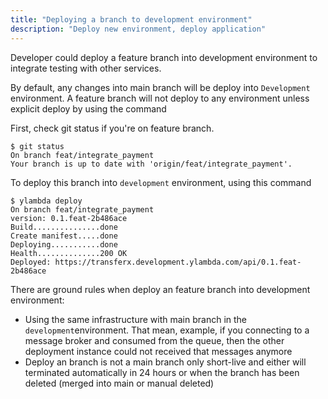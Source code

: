 ```yaml
---
title: "Deploying a branch to development environment"
description: "Deploy new environment, deploy application"
---
```


Developer could deploy a feature branch into development environment to integrate testing with other services.  

By default, any changes into main branch will be deploy into `Development` environment. A feature branch will not deploy to any environment unless explicit deploy by using the command

First, check git status if you're on feature branch.

```console
$ git status
On branch feat/integrate_payment
Your branch is up to date with 'origin/feat/integrate_payment'.

```

To deploy this branch into `development` environment, using this command

```console
$ ylambda deploy
On branch feat/integrate_payment
version: 0.1.feat-2b486ace
Build...............done
Create manifest.....done
Deploying...........done
Health..............200 OK
Deployed: https://transferx.development.ylambda.com/api/0.1.feat-2b486ace
```

There are ground rules when deploy an feature branch into development environment:

* Using the same infrastructure with main branch in the `development`environment. That mean, example, if you connecting to a message broker and consumed from the queue, then the other deployment instance could not received that messages anymore
* Deploy an branch is not a main branch only short-live and either will terminated automatically in 24 hours or when the branch has been deleted (merged into main or manual deleted)








